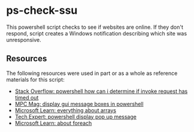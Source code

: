 # ps-check-ssu

This powershell script checks to see if websites are online. If they don't respond, script creates a Windows notification describing which site was unresponsive.

## Resources

The following resources were used in part or as a whole as reference materials for this script:

* [Stack Overflow: powershell how can i determine if invoke request has timed out](https://stackoverflow.com/questions/63947586/powershell-how-can-i-determine-if-invoke-webrequest-has-timed-out)
* [MPC Mag: display gui message boxes in powershell](https://mcpmag.com/articles/2016/06/09/display-gui-message-boxes-in-powershell.aspx)
* [Microsoft Learn: everything about arrays](https://learn.microsoft.com/en-us/powershell/scripting/learn/deep-dives/everything-about-arrays?view=powershell-7.3)
* [Tech Expert: powershell display pop up message](https://techexpert.tips/powershell/powershell-display-pop-up-message/)
* [Microsoft Learn: about foreach](https://learn.microsoft.com/en-us/powershell/module/microsoft.powershell.core/about/about_foreach?view=powershell-7.3)
